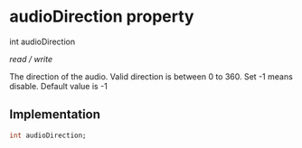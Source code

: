 


# audioDirection property







int audioDirection
  
_<span class="feature">read / write</span>_



<p>The direction of the audio. Valid direction is between 0 to 360. Set -1 means disable. Default value is -1</p>



## Implementation

```dart
int audioDirection;
```







